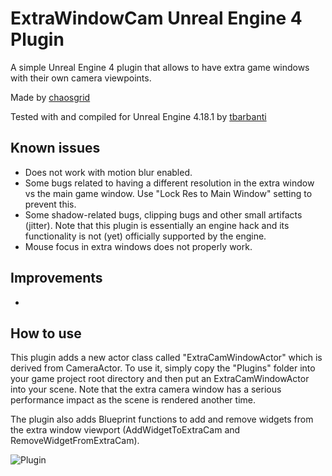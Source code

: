 # ExtraWindowCam Unreal Engine 4 Plugin
A simple Unreal Engine 4 plugin that allows to have extra game windows with their own camera viewpoints. 

Made by [chaosgrid](https://github.com/chaosgrid)

Tested with and compiled for Unreal Engine 4.18.1 by [tbarbanti](https://github.com/tbarbanti)

## Known issues

- Does not work with motion blur enabled.
- Some bugs related to having a different resolution in the extra window vs the main game window. Use "Lock Res to Main Window" setting to prevent this.
- Some shadow-related bugs, clipping bugs and other small artifacts (jitter). Note that this plugin is essentially an engine hack and its functionality is not (yet) officially supported by the engine.
- Mouse focus in extra windows does not properly work.

## Improvements

-

## How to use

This plugin adds a new actor class called "ExtraCamWindowActor" which is derived from CameraActor. To use it, simply copy the "Plugins" folder into your game project root directory and then put an ExtraCamWindowActor into your scene.  Note that the extra camera window has a serious performance impact as the scene is rendered another time.

The plugin also adds Blueprint functions to add and remove widgets from the extra window viewport (AddWidgetToExtraCam and RemoveWidgetFromExtraCam).

![Plugin](https://raw.githubusercontent.com/tbarbanti/ExtraCamWindow/master/extraCamWindowPlugin.png)


